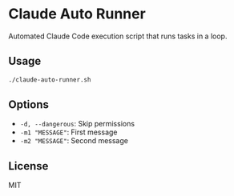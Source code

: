 # Claude Auto Runner

Automated Claude Code execution script that runs tasks in a loop.

## Usage

```bash
./claude-auto-runner.sh
```

## Options

- `-d, --dangerous`: Skip permissions
- `-m1 "MESSAGE"`: First message
- `-m2 "MESSAGE"`: Second message

## License

MIT